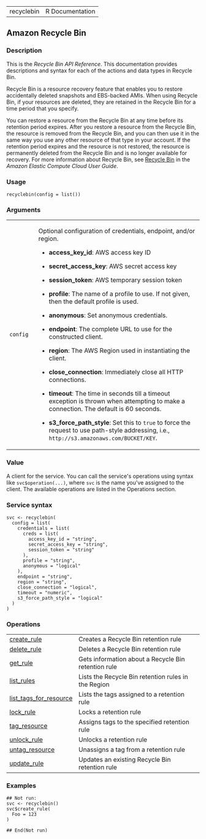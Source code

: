 <table style="width: 100%;">
<tbody>
<tr class="odd">
<td>recyclebin</td>
<td style="text-align: right;">R Documentation</td>
</tr>
</tbody>
</table>

## Amazon Recycle Bin

### Description

This is the *Recycle Bin API Reference*. This documentation provides
descriptions and syntax for each of the actions and data types in
Recycle Bin.

Recycle Bin is a resource recovery feature that enables you to restore
accidentally deleted snapshots and EBS-backed AMIs. When using Recycle
Bin, if your resources are deleted, they are retained in the Recycle Bin
for a time period that you specify.

You can restore a resource from the Recycle Bin at any time before its
retention period expires. After you restore a resource from the Recycle
Bin, the resource is removed from the Recycle Bin, and you can then use
it in the same way you use any other resource of that type in your
account. If the retention period expires and the resource is not
restored, the resource is permanently deleted from the Recycle Bin and
is no longer available for recovery. For more information about Recycle
Bin, see [Recycle
Bin](https://docs.aws.amazon.com/AWSEC2/latest/UserGuide/) in the
*Amazon Elastic Compute Cloud User Guide*.

### Usage

    recyclebin(config = list())

### Arguments

<table>
<colgroup>
<col style="width: 15%" />
<col style="width: 85%" />
</colgroup>
<tbody>
<tr class="odd">
<td><code id="recyclebin_:_config">config</code></td>
<td><p>Optional configuration of credentials, endpoint, and/or
region.</p>
<ul>
<li><p><strong>access_key_id</strong>: AWS access key ID</p></li>
<li><p><strong>secret_access_key</strong>: AWS secret access
key</p></li>
<li><p><strong>session_token</strong>: AWS temporary session
token</p></li>
<li><p><strong>profile</strong>: The name of a profile to use. If not
given, then the default profile is used.</p></li>
<li><p><strong>anonymous</strong>: Set anonymous credentials.</p></li>
<li><p><strong>endpoint</strong>: The complete URL to use for the
constructed client.</p></li>
<li><p><strong>region</strong>: The AWS Region used in instantiating the
client.</p></li>
<li><p><strong>close_connection</strong>: Immediately close all HTTP
connections.</p></li>
<li><p><strong>timeout</strong>: The time in seconds till a timeout
exception is thrown when attempting to make a connection. The default is
60 seconds.</p></li>
<li><p><strong>s3_force_path_style</strong>: Set this to
<code>true</code> to force the request to use path-style addressing,
i.e., <code
style="white-space: pre;">⁠http://s3.amazonaws.com/BUCKET/KEY⁠</code>.</p></li>
</ul></td>
</tr>
</tbody>
</table>

### Value

A client for the service. You can call the service's operations using
syntax like `svc$operation(...)`, where `svc` is the name you've
assigned to the client. The available operations are listed in the
Operations section.

### Service syntax

    svc <- recyclebin(
      config = list(
        credentials = list(
          creds = list(
            access_key_id = "string",
            secret_access_key = "string",
            session_token = "string"
          ),
          profile = "string",
          anonymous = "logical"
        ),
        endpoint = "string",
        region = "string",
        close_connection = "logical",
        timeout = "numeric",
        s3_force_path_style = "logical"
      )
    )

### Operations

<table>
<tbody>
<tr class="odd">
<td style="text-align: left;"><a href="../recyclebin_create_rule/"> create_rule </a></td>
<td style="text-align: left;">Creates a Recycle Bin retention rule</td>
</tr>
<tr class="even">
<td style="text-align: left;"><a href="../recyclebin_delete_rule/"> delete_rule </a></td>
<td style="text-align: left;">Deletes a Recycle Bin retention rule</td>
</tr>
<tr class="odd">
<td style="text-align: left;"><a href="../recyclebin_get_rule/"> get_rule </a></td>
<td style="text-align: left;">Gets information about a Recycle Bin
retention rule</td>
</tr>
<tr class="even">
<td style="text-align: left;"><a href="../recyclebin_list_rules/"> list_rules </a></td>
<td style="text-align: left;">Lists the Recycle Bin retention rules in
the Region</td>
</tr>
<tr class="odd">
<td style="text-align: left;"><a href="../recyclebin_list_tags_for_resource/"> list_tags_for_resource </a></td>
<td style="text-align: left;">Lists the tags assigned to a retention
rule</td>
</tr>
<tr class="even">
<td style="text-align: left;"><a href="../recyclebin_lock_rule/"> lock_rule </a></td>
<td style="text-align: left;">Locks a retention rule</td>
</tr>
<tr class="odd">
<td style="text-align: left;"><a href="../recyclebin_tag_resource/"> tag_resource </a></td>
<td style="text-align: left;">Assigns tags to the specified retention
rule</td>
</tr>
<tr class="even">
<td style="text-align: left;"><a href="../recyclebin_unlock_rule/"> unlock_rule </a></td>
<td style="text-align: left;">Unlocks a retention rule</td>
</tr>
<tr class="odd">
<td style="text-align: left;"><a href="../recyclebin_untag_resource/"> untag_resource </a></td>
<td style="text-align: left;">Unassigns a tag from a retention rule</td>
</tr>
<tr class="even">
<td style="text-align: left;"><a href="../recyclebin_update_rule/"> update_rule </a></td>
<td style="text-align: left;">Updates an existing Recycle Bin retention
rule</td>
</tr>
</tbody>
</table>

### Examples

    ## Not run: 
    svc <- recyclebin()
    svc$create_rule(
      Foo = 123
    )

    ## End(Not run)
